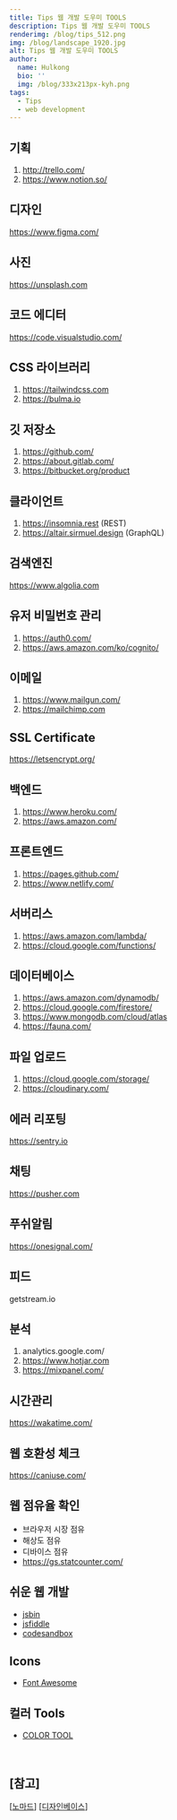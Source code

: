 ```yaml
---
title: Tips 웹 개발 도우미 TOOLS
description: Tips 웹 개발 도우미 TOOLS
renderimg: /blog/tips_512.png
img: /blog/landscape_1920.jpg
alt: Tips 웹 개발 도우미 TOOLS
author:
  name: Hulkong
  bio: ''
  img: /blog/333x213px-kyh.png
tags:
  - Tips
  - web development
---
```


## 기획

1. http://trello.com/
2. https://www.notion.so/

## 디자인

https://www.figma.com/

## 사진

https://unsplash.com

## 코드 에디터

https://code.visualstudio.com/

## CSS 라이브러리

1. https://tailwindcss.com
2. https://bulma.io

## 깃 저장소

1. https://github.com/
2. https://about.gitlab.com/
3. https://bitbucket.org/product

## 클라이언트

1. https://insomnia.rest (REST)
2. https://altair.sirmuel.design (GraphQL)

## 검색엔진

https://www.algolia.com

## 유저 비밀번호 관리

1. https://auth0.com/
2. https://aws.amazon.com/ko/cognito/

## 이메일

1. https://www.mailgun.com/
2. https://mailchimp.com

## SSL Certificate

https://letsencrypt.org/

## 백엔드

1. https://www.heroku.com/
2. https://aws.amazon.com/

## 프론트엔드

1. https://pages.github.com/
2. https://www.netlify.com/

## 서버리스

1. https://aws.amazon.com/lambda/
2. https://cloud.google.com/functions/

## 데이터베이스

1. https://aws.amazon.com/dynamodb/
2. https://cloud.google.com/firestore/
3. https://www.mongodb.com/cloud/atlas
4. https://fauna.com/

## 파일 업로드

1. https://cloud.google.com/storage/
2. https://cloudinary.com/

## 에러 리포팅

https://sentry.io

## 채팅

https://pusher.com

## 푸쉬알림

https://onesignal.com/

## 피드

getstream.io

## 분석

1. analytics.google.com/
2. https://www.hotjar.com
3. https://mixpanel.com/

## 시간관리

https://wakatime.com/

## 웹 호환성 체크

https://caniuse.com/

## 웹 점유율 확인

- 브라우저 시장 점유
- 해상도 점유
- 디바이스 점유
- https://gs.statcounter.com/

## 쉬운 웹 개발

- [jsbin](https://jsbin.com)
- [jsfiddle](https://jsfiddle.net)
- [codesandbox](https://codesandbox.io)

## Icons

- [Font Awesome](https://fontawesome.com/icons/bars?style=solid)

## 컬러 Tools

- [COLOR TOOL](https://material.io/resources/color/#!/?view.left=0&view.right=0)

<br/>

## [참고]

[[노마드](https://www.youtube.com/watch?v=u3Ph_M2bySg&t=2s)] [[디자인베이스](https://www.youtube.com/watch?v=Q_gcAAKfGKw&t=245s)]
